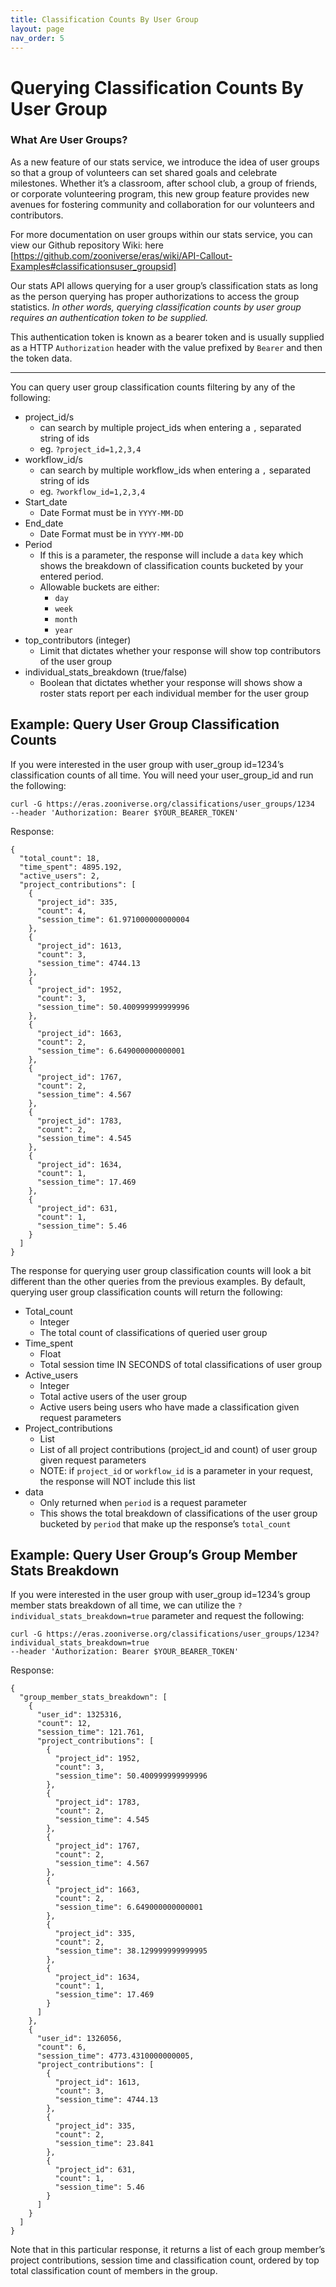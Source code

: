 ```yaml
---
title: Classification Counts By User Group
layout: page
nav_order: 5
---
```


# Querying Classification Counts By User Group


### What Are User Groups?

As a new feature of our stats service, we introduce the idea of user groups so that a group of volunteers can set shared goals and celebrate milestones. Whether it’s a classroom, after school club, a group of friends, or corporate volunteering program, this new group feature provides new avenues for fostering community and collaboration for our volunteers and contributors.

For more documentation on user groups within our stats service, you can view our Github repository Wiki: here [https://github.com/zooniverse/eras/wiki/API-Callout-Examples#classificationsuser_groupsid]

Our stats API allows querying for a user group’s classification stats as long as the person querying has proper authorizations to access the group statistics. _In other words, querying classification counts by user group requires an authentication token to be supplied._

This authentication token is known as a bearer token and is usually supplied as a HTTP `Authorization` header with the value prefixed by `Bearer` and then the token data.


---

You can query user group classification counts filtering by any of the following:



* project_id/s
    * can search by multiple project_ids when entering a `,` separated string of ids
    * eg. `?project_id=1,2,3,4`
* workflow_id/s
    * can search by multiple workflow_ids when entering a `,` separated string of ids
    * eg. `?workflow_id=1,2,3,4`
* Start_date
    * Date Format must be in `YYYY-MM-DD`
* End_date
    * Date Format must be in `YYYY-MM-DD`
* Period
    * If this is a parameter, the response will include a `data` key which shows the breakdown of classification counts bucketed by your entered period.
    * Allowable buckets are either:
        * `day`
        * `week`
        * `month`
        * `year`
* top_contributors (integer)
    * Limit that dictates whether your response will show top contributors of the user group
* individual_stats_breakdown (true/false)
    * Boolean that dictates whether your response will shows show a roster stats report per each individual member for the user group


## Example: Query User Group Classification Counts

If you were interested in the user group with user_group id=1234’s classification counts of all time. You will need your user_group_id and run the following:

```
curl -G https://eras.zooniverse.org/classifications/user_groups/1234
--header 'Authorization: Bearer $YOUR_BEARER_TOKEN'
```

Response:

```
{
  "total_count": 18,
  "time_spent": 4895.192,
  "active_users": 2,
  "project_contributions": [
    {
      "project_id": 335,
      "count": 4,
      "session_time": 61.971000000000004
    },
    {
      "project_id": 1613,
      "count": 3,
      "session_time": 4744.13
    },
    {
      "project_id": 1952,
      "count": 3,
      "session_time": 50.400999999999996
    },
    {
      "project_id": 1663,
      "count": 2,
      "session_time": 6.649000000000001
    },
    {
      "project_id": 1767,
      "count": 2,
      "session_time": 4.567
    },
    {
      "project_id": 1783,
      "count": 2,
      "session_time": 4.545
    },
    {
      "project_id": 1634,
      "count": 1,
      "session_time": 17.469
    },
    {
      "project_id": 631,
      "count": 1,
      "session_time": 5.46
    }
  ]
}
```

The response for querying user group classification counts will look a bit different than the other queries from the previous examples. By default, querying user group classification counts will return the following:



* Total_count
    * Integer
    * The total count of classifications of queried user group
* Time_spent
    * Float
    * Total session time IN SECONDS of total classifications of user group
* Active_users
    * Integer
    * Total active users of the user group
    * Active users being users who have made a classification given request parameters
* Project_contributions
    * List
    * List of all project contributions (project_id and count) of user group given request parameters
    * NOTE: if `project_id` or `workflow_id` is a parameter in your request, the response will NOT include this list
* data
    * Only returned when `period` is a request parameter
    * This shows the total breakdown of classifications of the user group bucketed by `period` that make up the response’s `total_count`


## Example: Query User Group’s Group Member Stats Breakdown

If you were interested in the user group with user_group id=1234’s group member stats breakdown of all time, we can utilize the `?individual_stats_breakdown=true` parameter and request the following:
```
curl -G https://eras.zooniverse.org/classifications/user_groups/1234?individual_stats_breakdown=true
--header 'Authorization: Bearer $YOUR_BEARER_TOKEN'
```

Response:
```
{
  "group_member_stats_breakdown": [
    {
      "user_id": 1325316,
      "count": 12,
      "session_time": 121.761,
      "project_contributions": [
        {
          "project_id": 1952,
          "count": 3,
          "session_time": 50.400999999999996
        },
        {
          "project_id": 1783,
          "count": 2,
          "session_time": 4.545
        },
        {
          "project_id": 1767,
          "count": 2,
          "session_time": 4.567
        },
        {
          "project_id": 1663,
          "count": 2,
          "session_time": 6.649000000000001
        },
        {
          "project_id": 335,
          "count": 2,
          "session_time": 38.129999999999995
        },
        {
          "project_id": 1634,
          "count": 1,
          "session_time": 17.469
        }
      ]
    },
    {
      "user_id": 1326056,
      "count": 6,
      "session_time": 4773.4310000000005,
      "project_contributions": [
        {
          "project_id": 1613,
          "count": 3,
          "session_time": 4744.13
        },
        {
          "project_id": 335,
          "count": 2,
          "session_time": 23.841
        },
        {
          "project_id": 631,
          "count": 1,
          "session_time": 5.46
        }
      ]
    }
  ]
}
```

Note that in this particular response, it returns a list of each group member’s project contributions, session time and classification count, ordered by top total classification count of members in the group.

